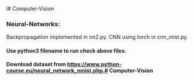 l# Computer-Vision
### Neural-Networks:
Backpropagation implemented in nn2.py.
CNN using torch in cnn_mist.py.

#### Use python3 filename to run check above files.
#### Download dataset from https://www.python-course.eu/neural_network_mnist.php.# Computer-Vision
